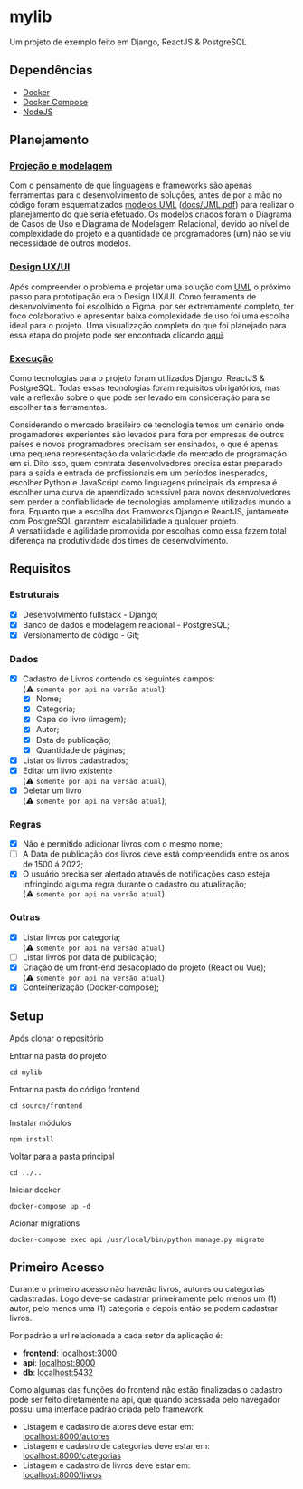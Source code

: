 # mylib
Um projeto de exemplo feito em Django, ReactJS & PostgreSQL

## Dependências
  - [Docker](https://www.docker.com/)
  - [Docker Compose](https://docs.docker.com/engine/reference/commandline/compose/)
  - [NodeJS](https://nodejs.org)

## Planejamento
### [Projeção e modelagem](docs/UML.pdf)
  Com o pensamento de que linguagens e frameworks são apenas ferramentas para o desenvolvimento de soluções, antes de por a mão no código foram esquematizados [modelos UML](https://pt.wikipedia.org/wiki/UML) ([docs/UML.pdf](docs/UML.pdf)) para realizar o planejamento do que seria efetuado. Os modelos criados foram o Diagrama de Casos de Uso e Diagrama de Modelagem Relacional, devido ao nível de complexidade do projeto e a quantidade de programadores (um) não se viu necessidade de outros modelos. 

### [Design UX/UI](https://www.figma.com/file/U1wCAIwNOQrClsagswuXdY/MyLib_?node-id=0%3A1)
Após compreender o problema e projetar uma solução com [UML](https://pt.wikipedia.org/wiki/UML) o próximo passo para prototipação era o Design UX/UI. Como ferramenta de desenvolvimento foi escolhido o Figma, por ser extremamente completo, ter foco colaborativo e apresentar baixa complexidade de uso foi uma escolha ideal para o projeto. Uma visualização completa do que foi planejado para essa etapa do projeto pode ser encontrada clicando [aqui](https://www.figma.com/file/U1wCAIwNOQrClsagswuXdY/MyLib_?node-id=0%3A1).


### [Execução](source)
Como tecnologias para o projeto foram utilizados Django, ReactJS & PostgreSQL. Todas essas tecnologias foram requisitos obrigatórios, mas vale a reflexão sobre o que pode ser levado em consideração para se escolher tais ferramentas.  

Considerando o mercado brasileiro de tecnologia temos um cenário onde progamadores experientes são levados para fora por empresas de outros países e novos programadores precisam ser ensinados, o que é apenas uma pequena representação da volaticidade do mercado de programação em si. Dito isso, quem contrata desenvolvedores precisa estar preparado para a saída e entrada de profissionais em um períodos inesperados, escolher Python e JavaScript como linguagens principais da empresa é escolher uma curva de aprendizado acessível para novos desenvolvedores sem perder a confiabilidade de tecnologias amplamente utilizadas mundo a fora.
Equanto que a escolha dos Framworks Django e ReactJS, juntamente com PostgreSQL garantem escalabilidade a qualquer projeto.  
A versatilidade e agilidade promovida por escolhas como essa fazem total diferença na produtividade dos times de desenvolvimento.

## Requisitos
### Estruturais
  - [X] Desenvolvimento fullstack - Django;
  - [X] Banco de dados e modelagem relacional - PostgreSQL;
  - [X] Versionamento de código - Git;

### Dados
  - [X] Cadastro de Livros contendo os seguintes campos:  
    (:warning: `somente por api na versão atual`):
    - [X] Nome;
    - [X] Categoria;
    - [X] Capa do livro (imagem);
    - [X] Autor;
    - [X] Data de publicação;
    - [X] Quantidade de páginas;
  - [X] Listar os livros cadastrados;
  - [X] Editar um livro existente  
    (:warning: `somente por api na versão atual`);
  - [X] Deletar um livro  
    (:warning: `somente por api na versão atual`);

### Regras
  - [X] Não é permitido adicionar livros com o mesmo nome;
  - [ ] A Data de publicação dos livros deve está compreendida entre os anos de 1500 á 2022;
  - [X] O usuário precisa ser alertado através de notificações caso esteja infringindo alguma regra
durante o cadastro ou atualização;  
(:warning: `somente por api na versão atual`)

### Outras
  - [X] Listar livros por categoria;  
    (:warning: `somente por api na versão atual`)
  - [ ] Listar livros por data de publicação;  
  - [X] Criação de um front-end desacoplado do projeto (React ou Vue);  
    (:warning: `somente por api na versão atual`)
  - [X] Conteinerização (Docker-compose);

## Setup
Após clonar o repositório  

Entrar na pasta do projeto
```shell
cd mylib
```

Entrar na pasta do código frontend
```shell
cd source/frontend
```

Instalar módulos
```shell
npm install
```

Voltar para a pasta principal
```shell
cd ../..
```

Iniciar docker

```shell
docker-compose up -d
```

Acionar migrations

```shell
docker-compose exec api /usr/local/bin/python manage.py migrate 
```

## Primeiro Acesso

Durante o primeiro acesso não haverão livros, autores ou categorias cadastradas. Logo deve-se cadastrar primeiramente pelo menos um (1) autor, pelo menos uma (1) categoria e depois então se podem cadastrar livros.

Por padrão a url relacionada a cada setor da aplicação é:
  - **frontend**: [localhost:3000](localhost:3000)
  - **api**: [localhost:8000](http://localhost:8000)
  - **db**: [localhost:5432](http://localhost:5432)

Como algumas das funções do frontend não estão finalizadas o cadastro pode ser feito diretamente na api, que quando acessada pelo navegador possui uma interface padrão criada pelo framework.
  - Listagem e cadastro de atores deve estar em:  
    [localhost:8000/autores](http://localhost:8000/autores)
  - Listagem e cadastro de categorias deve estar em:  
    [localhost:8000/categorias](http://localhost:8000/categorias)
  - Listagem e cadastro de livros deve estar em:  
    [localhost:8000/livros](http://localhost:8000/livros)
